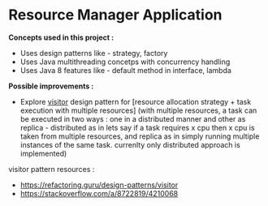 # Resource Manager Application

**Concepts used in this project :**

- Uses design patterns like - strategy, factory
- Uses Java multithreading concetps with concurrency handling
- Uses Java 8 features like - default method in interface, lambda

**Possible improvements :**
- Explore [visitor](https://refactoring.guru/design-patterns/visitor) design pattern for [resource allocation strategy + task execution with multiple resources] (with multiple resources, a task can be executed in two ways : one in a distributed manner and other as replica - distributed as in lets say if a task requires x cpu then x cpu is taken from multiple resources, and replica as in simply running multiple instances of the same task. currenlty only distributed approach is implemented)

visitor pattern resources :
- https://refactoring.guru/design-patterns/visitor
- https://stackoverflow.com/a/8722819/4210068
